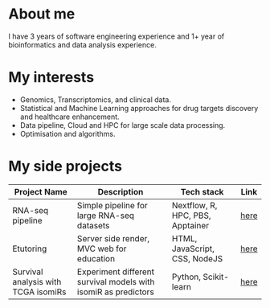<!--
**EmmaNguyen0410/EmmaNguyen0410** is a ✨ _special_ ✨ repository because its `README.md` (this file) appears on your GitHub profile.

Here are some ideas to get you started:

- 🔭 I’m currently working on ...
- 🌱 I’m currently learning ...
- 👯 I’m looking to collaborate on ...
- 🤔 I’m looking for help with ...
- 💬 Ask me about ...
- 📫 How to reach me: ...
- 😄 Pronouns: ...
- ⚡ Fun fact: ...
-->
# About me 
I have 3 years of software engineering experience and 1+ year of bioinformatics and data analysis experience. 

# My interests
- Genomics, Transcriptomics, and clinical data. 
- Statistical and Machine Learning approaches for drug targets discovery and healthcare enhancement. 
- Data pipeline, Cloud and HPC for large scale data processing.
- Optimisation and algorithms.

# My side projects 

| Project Name | Description | Tech stack | Link | 
| ----------- | ----------- | ----------- | ----------- |
| RNA-seq pipeline | Simple pipeline for large RNA-seq datasets  | Nextflow, R, HPC, PBS, Apptainer | [here](https://github.com/EmmaNguyen0410/rna-seq-analysis) |
| Etutoring | Server side render, MVC web for education | HTML, JavaScript, CSS, NodeJS | [here](https://github.com/EmmaNguyen0410/Etutor) |
| Survival analysis with TCGA isomiRs | Experiment different survival models with isomiR as predictors | Python, Scikit-learn | [here](https://github.com/EmmaNguyen0410/isomiR-survival-analysis) |





